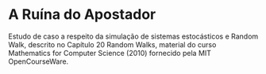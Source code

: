 # A Ruína do Apostador
Estudo de caso a respeito da simulação de sistemas estocásticos e Random Walk, descrito no Capítulo 20 Random Walks, material do curso Mathematics for Computer Science (2010) fornecido pela MIT OpenCourseWare.
